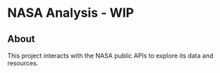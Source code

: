 # NASA Analysis - WIP

## About

This project interacts with the NASA public APIs to explore its data and resources.